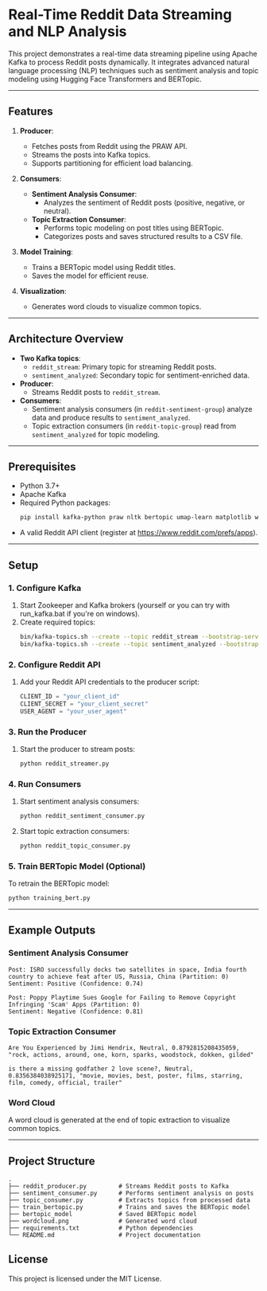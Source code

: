 # Real-Time Reddit Data Streaming and NLP Analysis

This project demonstrates a real-time data streaming pipeline using Apache Kafka to process Reddit posts dynamically. It integrates advanced natural language processing (NLP) techniques such as sentiment analysis and topic modeling using Hugging Face Transformers and BERTopic.

---

## Features

1. **Producer**:
    - Fetches posts from Reddit using the PRAW API.
    - Streams the posts into Kafka topics.
    - Supports partitioning for efficient load balancing.

2. **Consumers**:
    - **Sentiment Analysis Consumer**:
        - Analyzes the sentiment of Reddit posts (positive, negative, or neutral).
    - **Topic Extraction Consumer**:
        - Performs topic modeling on post titles using BERTopic.
        - Categorizes posts and saves structured results to a CSV file.

3. **Model Training**:
    - Trains a BERTopic model using Reddit titles.
    - Saves the model for efficient reuse.

4. **Visualization**:
    - Generates word clouds to visualize common topics.

---

## Architecture Overview

- **Two Kafka topics**:
    - `reddit_stream`: Primary topic for streaming Reddit posts.
    - `sentiment_analyzed`: Secondary topic for sentiment-enriched data.
- **Producer**:
    - Streams Reddit posts to `reddit_stream`.
- **Consumers**:
    - Sentiment analysis consumers (in `reddit-sentiment-group`) analyze data and produce results to `sentiment_analyzed`.
    - Topic extraction consumers (in `reddit-topic-group`) read from `sentiment_analyzed` for topic modeling.

---

## Prerequisites

- Python 3.7+
- Apache Kafka
- Required Python packages:
  ```bash
  pip install kafka-python praw nltk bertopic umap-learn matplotlib wordcloud transformers
  ```
- A valid Reddit API client (register at https://www.reddit.com/prefs/apps).

---

## Setup

### 1. Configure Kafka
1. Start Zookeeper and Kafka brokers (yourself or you can try with run_kafka.bat if you're on windows).
2. Create required topics:
   ```bash
   bin/kafka-topics.sh --create --topic reddit_stream --bootstrap-server localhost:9092 --partitions 2 --replication-factor 1
   bin/kafka-topics.sh --create --topic sentiment_analyzed --bootstrap-server localhost:9092 --partitions 2 --replication-factor 1
   ```

### 2. Configure Reddit API
1. Add your Reddit API credentials to the producer script:
   ```python
   CLIENT_ID = "your_client_id"
   CLIENT_SECRET = "your_client_secret"
   USER_AGENT = "your_user_agent"
   ```

### 3. Run the Producer
1. Start the producer to stream posts:
   ```bash
   python reddit_streamer.py
   ```

### 4. Run Consumers
1. Start sentiment analysis consumers:
   ```bash
   python reddit_sentiment_consumer.py
   ```
2. Start topic extraction consumers:
   ```bash
   python reddit_topic_consumer.py
   ```

### 5. Train BERTopic Model (Optional)
To retrain the BERTopic model:
```bash
python training_bert.py
```

---

## Example Outputs

### Sentiment Analysis Consumer
```plaintext
Post: ISRO successfully docks two satellites in space, India fourth country to achieve feat after US, Russia, China (Partition: 0)
Sentiment: Positive (Confidence: 0.74)

Post: Poppy Playtime Sues Google for Failing to Remove Copyright Infringing 'Scam' Apps (Partition: 0)
Sentiment: Negative (Confidence: 0.81)
```

### Topic Extraction Consumer
```plaintext
Are You Experienced by Jimi Hendrix, Neutral, 0.8792815208435059, "rock, actions, around, one, korn, sparks, woodstock, dokken, gilded"

is there a missing godfather 2 love scene?, Neutral, 0.8356384038925171, "movie, movies, best, poster, films, starring, film, comedy, official, trailer"
```

### Word Cloud
A word cloud is generated at the end of topic extraction to visualize common topics.

---

## Project Structure
```plaintext
.
├── reddit_producer.py         # Streams Reddit posts to Kafka
├── sentiment_consumer.py      # Performs sentiment analysis on posts
├── topic_consumer.py          # Extracts topics from processed data
├── train_bertopic.py          # Trains and saves the BERTopic model
├── bertopic_model             # Saved BERTopic model
├── wordcloud.png              # Generated word cloud
├── requirements.txt           # Python dependencies
└── README.md                  # Project documentation
```

## License
This project is licensed under the MIT License.
